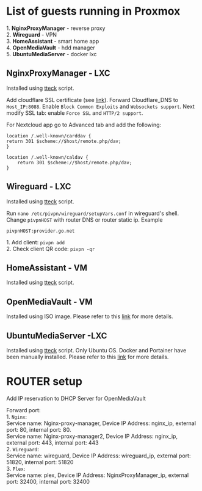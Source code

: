 # List of guests running in Proxmox
<p align="left">
  1. <strong>NginxProxyManager</strong> - reverse proxy </br>
  2. <strong>Wireguard</strong> - VPN</br>
  3. <strong>HomeAssistant</strong> - smart home app</br>
  4. <strong>OpenMediaVault</strong> - hdd manager</br>
  5. <strong>UbuntuMediaServer</strong> - docker lxc
</p>

## NginxProxyManager - LXC
  <p align="left">
    Installed using <a href="https://tteck.github.io/Proxmox/#nginx-proxy-manager-lxc">tteck</a> script.
  </p>
  <p align="left">
    Add cloudflare SSL certificate (see <a href="https://youtu.be/pwK1LnbTitI?t=168">link</a>). Forward  Cloudflare_DNS to <code>Host_IP:8088</code>. Enable <code>Block Common Exploits</code> and <code>Websockets support</code>. Next modify SSL tab: enable <code>Force SSL</code> and <code>HTTP/2 support</code>.
  </p>
  <p align="left">
    For Nextcloud app go to Advanced tab and add the following:

    location /.well-known/carddav {
    return 301 $scheme://$host/remote.php/dav;
    }
    
    location /.well-known/caldav {
        return 301 $scheme://$host/remote.php/dav;
    }
  </p>

## Wireguard - LXC
  <p align="left">
    Installed using <a href="https://tteck.github.io/Proxmox/#wireguard-lxc">tteck</a> script.
  </p>
  <p align="left">
    Run <code>nano /etc/pivpn/wireguard/setupVars.conf</code> in wireguard's shell. Change <code>pivpnHOST</code> with router DNS or router static ip. Example

    pivpnHOST:provider.go.net
  </p>
  <p align="left">
    1. Add client: <code>pivpn add</code> </br>
    2. Check client QR code:  <code>pivpn -qr</code>
  </p>

## HomeAssistant - VM
  <p align="left">
    Installed using <a href="https://tteck.github.io/Proxmox/#home-assistant-os-vm">tteck</a> script.
  </p>

## OpenMediaVault - VM
  <p align="left">
    Installed using ISO image. Please refer to this <a href="https://github.com/WoofThatByte/proxmox-setup/tree/main/OpenMediaVault-setup">link</a> for more details.
  </p>

## UbuntuMediaServer -LXC
  <p align="left">
  Installed using <a href="https://tteck.github.io/Proxmox/#ubuntu-lxc">tteck</a> script. Only Ubuntu OS. Docker and Portainer have been manually installed. Please refer to this <a href="https://github.com/WoofThatByte/proxmox-setup/tree/main/Plex-docker">link</a> for more details.
  </p>

# ROUTER setup
<p align="left">
  Add IP reservation to DHCP Server for OpenMediaVault
</p>
<p align="left">
  Forward port: </br>
  1. <code>Nginx</code>: </br>
  Service name: Nginx-proxy-manager, Device IP Address: nginx_ip, external port: 80, internal port: 80. </br>
  Service name: Nginx-proxy-manager2, Device IP Address: nginx_ip, external port: 443, internal port: 443 </br>
  2. <code>Wireguard</code>: </br>
  Service name: wireguard, Device IP Address: wireguard_ip, external port: 51820, internal port: 51820 </br>
  3. <code>Plex</code>: </br>
  Service name: plex, Device IP Address: NginxProxyManager_ip, external port: 32400, internal port: 32400 </br>
</p>
